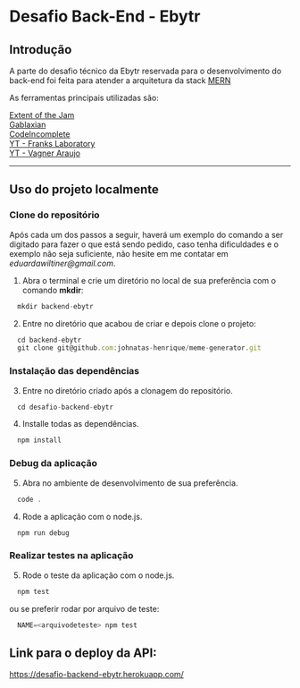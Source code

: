 
# Desafio Back-End - Ebytr

## Introdução

A parte do desafio técnico da Ebytr reservada para o desenvolvimento do back-end foi feita para atender a arquitetura da stack [MERN](http://www.extentofthejam.com/pseudo/) 

As ferramentas principais utilizadas são:

[Extent of the Jam](http://www.extentofthejam.com/pseudo/)<br>
[Gablaxian](https://gablaxian.com/articles/creating-a-game-with-javascript/introduction/)<br>
[CodeIncomplete](https://codeincomplete.com/articles/javascript-racer/)<br>
[YT - Franks Laboratory](https://www.youtube.com/playlist?list=PLYElE_rzEw_v8TXJ_ITSSBP_ypUKfQ7K-)<br>
[YT - Vagner Araujo](https://www.youtube.com/playlist?list=PLA-J0ex1D9S32RlZhBsiurbNCYm6IG0dO)<br>

---

## Uso do projeto localmente

### Clone do repositório

Após cada um dos passos a seguir, haverá um exemplo do comando a ser digitado para fazer o que está sendo pedido, caso tenha dificuldades e o exemplo não seja suficiente, não hesite em me contatar em _eduardawiltiner@gmail.com_.

1. Abra o terminal e crie um diretório no local de sua preferência com o comando **mkdir**:
```javascript
  mkdir backend-ebytr
```

2. Entre no diretório que acabou de criar e depois clone o projeto:
```javascript
  cd backend-ebytr
  git clone git@github.com:johnatas-henrique/meme-generator.git
```

### Instalação das dependências

3. Entre no diretório criado após a clonagem do repositório.
```javascript
  cd desafio-backend-ebytr
```

4. Installe todas as dependências.
```javascript
  npm install
```
### Debug da aplicação

5. Abra no ambiente de desenvolvimento de sua preferência.
```javascript
  code .
```

4. Rode a aplicação com o node.js.
```javascript
  npm run debug
```

### Realizar testes na aplicação

5. Rode o teste da aplicação com o node.js.
```javascript
  npm test
```
ou se preferir rodar por arquivo de teste:

```javascript
  NAME=<arquivodeteste> npm test
```
## Link para o deploy da API:
https://desafio-backend-ebytr.herokuapp.com/
